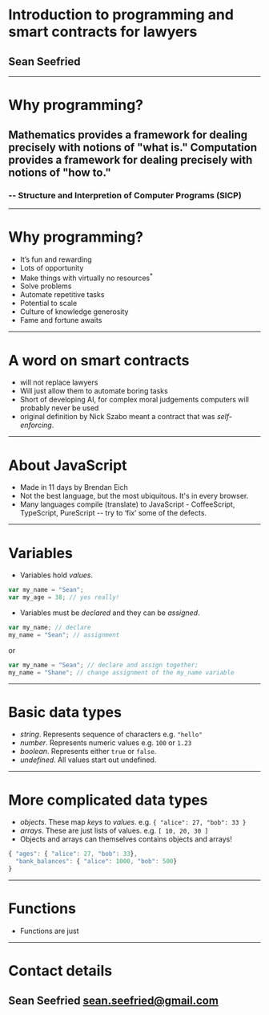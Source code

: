 # Introduction to programming and smart contracts for lawyers

## Sean Seefried
---

# Why programming?

## Mathematics provides a framework for dealing precisely with notions of "what is." Computation provides a framework for dealing precisely with notions of "how to."

### -- Structure and Interpretion of Computer Programs (SICP)

---

# Why programming?

- It’s fun and rewarding
- Lots of opportunity
- Make things with virtually no resources<sup>*</sup>
- Solve problems
- Automate repetitive tasks
- Potential to scale
- Culture of knowledge generosity
- Fame and fortune awaits

---

# A word on smart contracts


- will not replace lawyers
- Will just allow them to automate boring tasks
- Short of developing AI, for complex moral judgements computers will probably never be used
- original definition by Nick Szabo meant a contract that was *self-enforcing*.

---
# About JavaScript

- Made in 11 days by Brendan Eich
- Not the best language, but the most ubiquitous. It's in every browser.
- Many languages compile (translate) to JavaScript - CoffeeScript, TypeScript, PureScript -- try to ‘fix’ some of the defects.

---

# Variables

- Variables hold *values*.

```JavaScript
var my_name = "Sean";
var my_age = 38; // yes really!
```

- Variables must be *declared* and they can be *assigned*.

```JavaScript
var my_name; // declare
my_name = "Sean"; // assignment
```

or

```JavaScript
var my_name = "Sean"; // declare and assign together;
my_name = "Shane"; // change assignment of the my_name variable
```

---
# Basic data types

- *string*. Represents sequence of characters e.g. `"hello"`
- *number*. Represents numeric values e.g. `100` or `1.23`
- *boolean*. Represents either `true` or `false`.
- *undefined*. All values start out undefined.

---
# More complicated data types

- *objects*. These map *keys* to *values*. e.g. `{ "alice": 27, "bob": 33 }`
- *arrays*. These are just lists of values. e.g. `[ 10, 20, 30 ]`
- Objects and arrays can themselves contains objects and arrays!

```JavaScript
{ "ages": { "alice": 27, "bob": 33},
  "bank_balances": { "alice": 1000, "bob": 500}
}
```

---

# Functions

- Functions are just

---

# Contact details

## Sean Seefried <sean.seefried@gmail.com>
